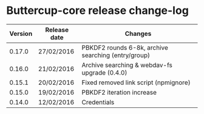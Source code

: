 # Buttercup-core release change-log

| Version | Release date | Changes                                             |
|---------|--------------|-----------------------------------------------------|
| 0.17.0  | 27/02/2016   | PBKDF2 rounds 6-8k, archive searching (entry/group) |
| 0.16.0  | 21/02/2016   | Archive searching & webdav-fs upgrade (0.4.0)       |
| 0.15.1  | 20/02/2016   | Fixed removed link script (npmignore)               |
| 0.15.0  | 19/02/2016   | PBKDF2 iteration increase                           |
| 0.14.0  | 12/02/2016   | Credentials                                         |
